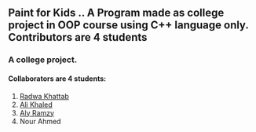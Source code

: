 ## Paint for Kids .. A Program made as college project in OOP course using C++ language only. Contributors are 4 students
### A college project.
#### Collaborators are 4 students:
  1. [Radwa Khattab](https://github.com/RadwaSK)
  2. [Ali Khaled](https://github.com/Alii-Khaled)
  3. [Aly Ramzy](https://github.com/AlyRamzy)
  4. Nour Ahmed
